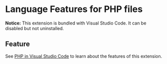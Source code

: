 # Language Features for PHP files

**Notice:** This extension is bundled with Visual Studio Code. It can be
disabled but not uninstalled.

## Feature

See
[PHP in Visual Studio Code](https://code.visualstudio.com/docs/languages/php) to
learn about the features of this extension.
